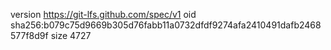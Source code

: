version https://git-lfs.github.com/spec/v1
oid sha256:b079c75d9669b305d76fabb11a0732dfdf9274afa2410491dafb2468577f8d9f
size 4727
